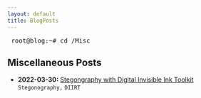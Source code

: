 ```yaml
---
layout: default
title: BlogPosts
---
```

<pre> root@blog:~# cd /Misc </pre>  
## **Miscellaneous Posts**

- **2022-03-30:** [Stegongraphy with Digital Invisible Ink Toolkit](https://isaac-ken.github.io/posts/BlogPosts/Digital_Invisible_Ink_Toolkit.html) `Stegonography,` `DIIRT`

